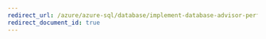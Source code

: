 ```yaml
---
redirect_url: /azure/azure-sql/database/implement-database-advisor-performance-recommendations
redirect_document_id: true
---
```

